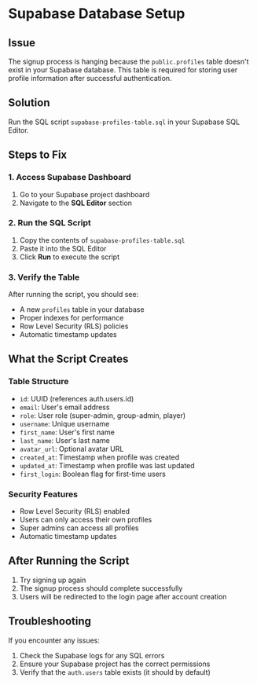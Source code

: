 # Supabase Database Setup

## Issue
The signup process is hanging because the `public.profiles` table doesn't exist in your Supabase database. This table is required for storing user profile information after successful authentication.

## Solution
Run the SQL script `supabase-profiles-table.sql` in your Supabase SQL Editor.

## Steps to Fix

### 1. Access Supabase Dashboard
1. Go to your Supabase project dashboard
2. Navigate to the **SQL Editor** section

### 2. Run the SQL Script
1. Copy the contents of `supabase-profiles-table.sql`
2. Paste it into the SQL Editor
3. Click **Run** to execute the script

### 3. Verify the Table
After running the script, you should see:
- A new `profiles` table in your database
- Proper indexes for performance
- Row Level Security (RLS) policies
- Automatic timestamp updates

## What the Script Creates

### Table Structure
- `id`: UUID (references auth.users.id)
- `email`: User's email address
- `role`: User role (super-admin, group-admin, player)
- `username`: Unique username
- `first_name`: User's first name
- `last_name`: User's last name
- `avatar_url`: Optional avatar URL
- `created_at`: Timestamp when profile was created
- `updated_at`: Timestamp when profile was last updated
- `first_login`: Boolean flag for first-time users

### Security Features
- Row Level Security (RLS) enabled
- Users can only access their own profiles
- Super admins can access all profiles
- Automatic timestamp updates

## After Running the Script
1. Try signing up again
2. The signup process should complete successfully
3. Users will be redirected to the login page after account creation

## Troubleshooting
If you encounter any issues:
1. Check the Supabase logs for any SQL errors
2. Ensure your Supabase project has the correct permissions
3. Verify that the `auth.users` table exists (it should by default) 